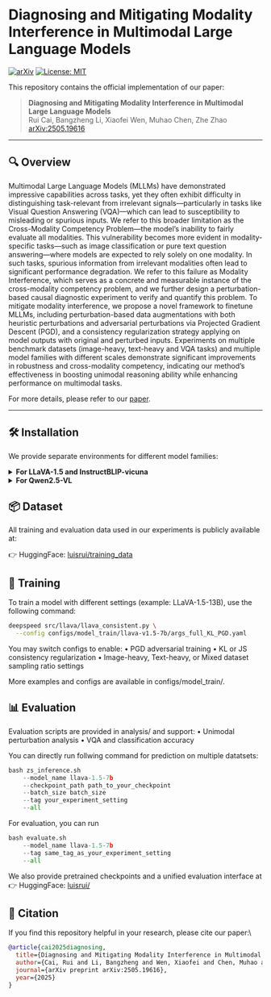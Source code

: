 # Diagnosing and Mitigating Modality Interference in Multimodal Large Language Models

[![arXiv](https://img.shields.io/badge/arXiv-2505.19616-b31b1b.svg)](https://arxiv.org/abs/2505.19616)
[![License: MIT](https://img.shields.io/badge/License-MIT-yellow.svg)](./LICENSE)

This repository contains the official implementation of our paper:

> **Diagnosing and Mitigating Modality Interference in Multimodal Large Language Models**  
> Rui Cai, Bangzheng Li, Xiaofei Wen, Muhao Chen, Zhe Zhao  
> [arXiv:2505.19616](https://arxiv.org/abs/2505.19616)

---

## 🔍 Overview

Multimodal Large Language Models (MLLMs) have demonstrated impressive capabilities across tasks, yet they often exhibit difficulty in distinguishing task-relevant from irrelevant signals—particularly in tasks like Visual Question Answering (VQA)—which can lead to susceptibility to misleading or spurious inputs. We refer to this broader limitation as the Cross-Modality Competency Problem—the model’s inability to fairly evaluate all modalities. This vulnerability becomes more evident in modality-specific tasks—such as image classification or pure text question answering—where models are expected to rely solely on one modality. In such tasks, spurious information from irrelevant modalities often lead to significant performance degradation. We refer to this failure as Modality Interference, which serves as a concrete and measurable instance of the cross-modality competency problem, and we further design a perturbation-based causal diagnostic experiment to verify and quantify this problem. To mitigate modality interference, we propose a novel framework to finetune MLLMs, including perturbation-based data augmentations with both heuristic perturbations and adversarial perturbations via Projected Gradient Descent (PGD), and a consistency regularization strategy applying on model outputs with original and perturbed inputs. Experiments on multiple benchmark datasets (image-heavy, text-heavy and VQA tasks) and multiple model families with different scales demonstrate significant improvements in robustness and cross-modality competency, indicating our method’s effectiveness in boosting unimodal reasoning ability while enhancing performance on multimodal tasks.

For more details, please refer to our [paper](https://arxiv.org/abs/2505.19616).

---

## 🛠 Installation

We provide separate environments for different model families:

<details>
<summary><strong>For LLaVA-1.5 and InstructBLIP-vicuna</strong></summary>

```bash
conda env create -n mllm_llava -f MLLM.yml
conda activate mllm_llava
```
</details>

<details>
<summary><strong>For Qwen2.5-VL</strong></summary>

```bash
conda env create -n mllm_qwen -f vllm.yml
conda activate mllm_qwen
```
</details>


## 📦 Dataset

All training and evaluation data used in our experiments is publicly available at:

👉 HuggingFace: [luisrui/training_data](https://huggingface.co/datasets/luisrui/training_data)

## 🚀 Training

To train a model with different settings (example: LLaVA-1.5-13B), use the following command:

```bash
deepspeed src/llava/llava_consistent.py \
  --config configs/model_train/llava-v1.5-7b/args_full_KL_PGD.yaml
```

You may switch configs to enable:
	•	PGD adversarial training
	•	KL or JS consistency regularization
	•	Image-heavy, Text-heavy, or Mixed dataset sampling ratio settings

More examples and configs are available in configs/model_train/.

## 📊 Evaluation

Evaluation scripts are provided in analysis/ and support:
	•	Unimodal perturbation analysis
	•	VQA and classification accuracy

You can directly run follwing command for prediction on multiple datatsets:
```python
bash zs_inference.sh 
    --model_name llava-1.5-7b
    --checkpoint_path path_to_your_checkpoint
    --batch_size batch_size
    --tag your_experiment_setting
    --all
```
For evaluation, you can run
```python
bash evaluate.sh 
    --model_name llava-1.5-7b
    --tag same_tag_as_your_experiment_setting
    --all
```
We also provide pretrained checkpoints and a unified evaluation interface at
👉 HuggingFace: [luisrui/](https://huggingface.co/luisrui)

## 📄 Citation

If you find this repository helpful in your research, please cite our paper:\

```bibtex
@article{cai2025diagnosing,
  title={Diagnosing and Mitigating Modality Interference in Multimodal Large Language Models},
  author={Cai, Rui and Li, Bangzheng and Wen, Xiaofei and Chen, Muhao and Zhao, Zhe},
  journal={arXiv preprint arXiv:2505.19616},
  year={2025}
}
```
